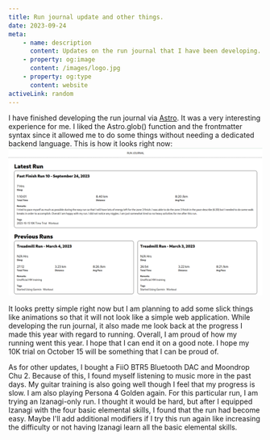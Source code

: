 ```yaml
---
title: Run journal update and other things.
date: 2023-09-24
meta:
    - name: description
      content: Updates on the run journal that I have been developing.
    - property: og:image
      content: /images/logo.jpg
    - property: og:type
      content: website
activeLink: random
---
```


<script setup>
import BlogPost from './.vitepress/theme/components/BlogPost.vue';
</script>

<BlogPost>
  <div>
I have finished developing the run journal via <a href="https://astro.build/" target="_blank" rel="noopener">Astro</a>. It was a very interesting experience for me. I liked the Astro.glob() function and the frontmatter syntax since it allowed me to do some things without needing a dedicated backend language. This is how it looks right now:

<picture>
  <source type="image/webp" srcset="/images/run-journal.webp">
  <img src="/images/run-journal.png" alt="How run journal looks" width="" height="">
</picture>

It looks pretty simple right now but I am planning to add some slick things like animations so that it will not look like a simple web application. While developing the run journal, it also made me look back at the progress I made this year with regard to running. Overall, I am proud of how my running went this year. I hope that I can end it on a good note. I hope my 10K trial on October 15 will be something that I can be proud of.

As for other updates, I bought a FiiO BTR5 Bluetooth DAC and Moondrop Chu 2. Because of this, I found myself listening to music more in the past days. My guitar training is also going well though I feel that my progress is slow. I am also playing Persona 4 Golden again. For this particular run, I am trying an Izanagi-only run. I thought it would be hard, but after I equipped Izanagi with the four basic elemental skills, I found that the run had become easy. Maybe I'll add additional modifiers if I try this run again like increasing the difficulty or not having Izanagi learn all the basic elemental skills.

  </div>
</BlogPost>
